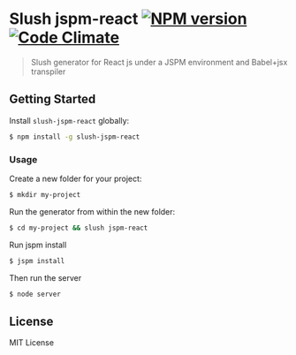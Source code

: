 # Slush jspm-react [![NPM version](https://badge-me.herokuapp.com/api/npm/slush-jspm-react.png)](http://badges.enytc.com/for/npm/slush-jspm-react) [![Code Climate](https://codeclimate.com/github/kosz/slush-jspm-react/badges/gpa.svg)](https://codeclimate.com/github/kosz/slush-jspm-react)

> Slush generator for React js under a JSPM environment and Babel+jsx transpiler


## Getting Started

Install `slush-jspm-react` globally:

```bash
$ npm install -g slush-jspm-react
```

### Usage

Create a new folder for your project:

```bash
$ mkdir my-project
```

Run the generator from within the new folder:

```bash
$ cd my-project && slush jspm-react
```

Run jspm install

```bash
$ jspm install
```

Then run the server

```bash
$ node server
```

## License 

MIT License

